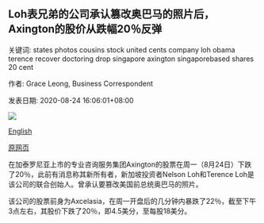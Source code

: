 ## Loh表兄弟的公司承认篡改奥巴马的照片后，Axington的股价从跌幅20％反弹

关键词: states photos cousins stock united cents company loh obama terence recover doctoring drop singapore axington singaporebased shares 20 cent

作者: Grace Leong, Business Correspondent

发表日期: 2020-08-24 16:06:01+08:00

![](https://www.straitstimes.com/sites/default/files/styles/x_large/public/articles/2020/08/24/yq-bellag-24082024.jpg?itok=1QB0zPc4)

[English](Axington%20shares%20recover%20from%2020%25%20drop%20after%20Loh%20cousins%27%20company%20admits%20to%20doctoring%20Obama%20photos.md)

[原网页](https://www.straitstimes.com/business/companies-markets/axington-shares-tumble-20-per-cent-after-new-owners-company-admitted-to)

在加泰罗尼亚上市的专业咨询服务集团Axington的股票在周一（8月24日）下跌了20％，此前有消息称其新所有者，新加坡投资者Nelson Loh和Terence Loh是该公司的联合创始人。曾承认要篡改美国前总统奥巴马的照片。

该公司的股票前身为Axcelasia，在周一开盘后的几分钟内暴跌了22％，截至下午3点左右，其股价下跌了20％，即4.5美分，至每股18美分。